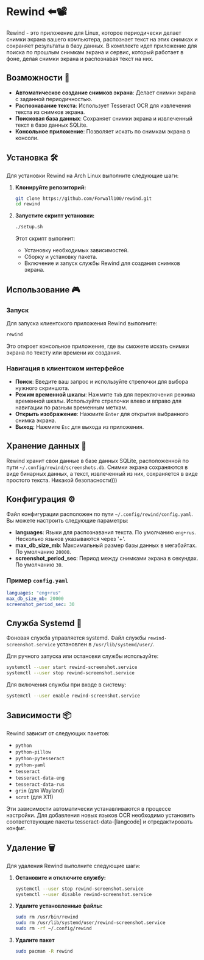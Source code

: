 # Rewind ⬅️📽️

Rewind - это приложение для Linux, которое периодически делает снимки экрана вашего компьютера, распознает текст на этих снимках и сохраняет результаты в базу данных. В комплекте идет приложение для поиска по прошлым снимкам экрана и сервис, который работает в фоне, делая снимки экрана и распознавая текст на них.

## Возможности 🚀

- **Автоматическое создание снимков экрана**: Делает снимки экрана с заданной периодичностью.
- **Распознавание текста**: Использует Tesseract OCR для извлечения текста из снимков экрана.
- **Поисковая база данных**: Сохраняет снимки экрана и извлеченный текст в базе данных SQLite.
- **Консольное приложение**: Позволяет искать по снимкам экрана в консоли.

## Установка 🛠️

Для установки Rewind на Arch Linux выполните следующие шаги:

1. **Клонируйте репозиторий:**

    ```bash
    git clone https://github.com/Forwall100/rewind.git
    cd rewind
    ```

2. **Запустите скрипт установки:**

    ```bash
    ./setup.sh
    ```

    Этот скрипт выполнит:
    - Установку необходимых зависимостей.
    - Сборку и установку пакета.
    - Включение и запуск службы Rewind для создания снимков экрана.

## Использование 🎮

### Запуск

Для запуска клиентского приложения Rewind выполните:

```bash
rewind
```

Это откроет консольное приложение, где вы сможете искать снимки экрана по тексту или времени их создания.

### Навигация в клиентском интерфейсе

- **Поиск**: Введите ваш запрос и используйте стрелочки для выбора нужного скриншота.
- **Режим временной шкалы**: Нажмите `Tab` для переключения режима временной шкалы. Используйте стрелочки влево и вправо для навигации по разным временным меткам.
- **Открыть изображение**: Нажмите `Enter` для открытия выбранного снимка экрана.
- **Выход**: Нажмите `Esc` для выхода из приложения.

## Хранение данных 💾

Rewind хранит свои данные в базе данных SQLite, расположенной по пути `~/.config/rewind/screenshots.db`. Снимки экрана сохраняются в виде бинарных данных, а текст, извлеченный из них, сохраняется в виде простого текста. Никакой безопасности)))

## Конфигурация ⚙️

Файл конфигурации расположен по пути `~/.config/rewind/config.yaml`. Вы можете настроить следующие параметры:

- **languages**: Языки для распознавания текста. По умолчанию `eng+rus`. Несколько языков указываются через '+'.
- **max_db_size_mb**: Максимальный размер базы данных в мегабайтах. По умолчанию `20000`.
- **screenshot_period_sec**: Период между снимками экрана в секундах. По умолчанию `30`.

### Пример `config.yaml`

```yaml
languages: "eng+rus"
max_db_size_mb: 20000
screenshot_period_sec: 30
```

## Служба Systemd 🔄

Фоновая служба управляется systemd. Файл службы `rewind-screenshot.service` установлен в `/usr/lib/systemd/user/`.

Для ручного запуска или остановки службы используйте:

```bash
systemctl --user start rewind-screenshot.service
systemctl --user stop rewind-screenshot.service
```

Для включения службы при входе в систему:

```bash
systemctl --user enable rewind-screenshot.service
```

## Зависимости 📦

Rewind зависит от следующих пакетов:

- `python`
- `python-pillow`
- `python-pytesseract`
- `python-yaml`
- `tesseract`
- `tesseract-data-eng`
- `tesseract-data-rus`
- `grim` (для Wayland)
- `scrot` (для X11)

Эти зависимости автоматически устанавливаются в процессе настройки. Для добавления новых языков OCR необходимо установить соответствующие пакеты tesseract-data-[langcode] и отредактировать конфиг.

## Удаление 🗑️

Для удаления Rewind выполните следующие шаги:

1. **Остановите и отключите службу:**

    ```bash
    systemctl --user stop rewind-screenshot.service
    systemctl --user disable rewind-screenshot.service
    ```

2. **Удалите установленные файлы:**

    ```bash
    sudo rm /usr/bin/rewind
    sudo rm /usr/lib/systemd/user/rewind-screenshot.service
    sudo rm -rf ~/.config/rewind
    ```

3. **Удалите пакет**

    ```bash
    sudo pacman -R rewind
    ```
